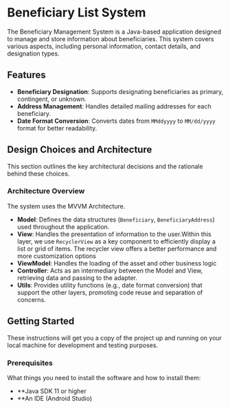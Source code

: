# Beneficiary List System

The Beneficiary Management System is a Java-based application designed to manage and store information about beneficiaries. This system covers various aspects, including personal information, contact details, and designation types.

## Features
- **Beneficiary Designation**: Supports designating beneficiaries as primary, contingent, or unknown.
- **Address Management**: Handles detailed mailing addresses for each beneficiary.
- **Date Format Conversion**: Converts dates from `MMddyyyy` to `MM/dd/yyyy` format for better readability.

## Design Choices and Architecture

This section outlines the key architectural decisions and the rationale behind these choices.

### Architecture Overview

The system uses the MVVM Architecture.

- **Model**: Defines the data structures (`Beneficiary`, `BeneficiaryAddress`) used throughout the application.
- **View**: Handles the presentation of information to the user.Within this layer, we use `RecyclerView` as a key component to efficiently display a list or grid of items.  The recycler view offers a better performance and more customization options
- **ViewModel**: Handles the loading of the asset and other business logic
- **Controller**: Acts as an intermediary between the Model and View, retrieving data and passing to the adapter.
- **Utils**: Provides utility functions (e.g., date format conversion) that support the other layers, promoting code reuse and separation of concerns.

## Getting Started

These instructions will get you a copy of the project up and running on your local machine for development and testing purposes.

### Prerequisites

What things you need to install the software and how to install them:
- **Java SDK 11 or higher
- **An IDE (Android Studio)